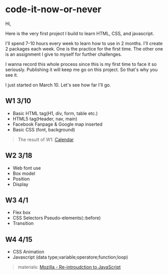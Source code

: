 # code-it-now-or-never

Hi,

Here is the very first project I build to learn HTML, CSS, and javascript.

I'll spend 7-10 hours every week to learn how to use in 2 months. I'll create 2 packages each week. One is the practice for the first time. The other one is an assignment I give to myself for further challenges.

I wanna record this whole process since this is my first time to face it so seriously. Publishing it will keep me go on this project. So that's why you see it.

I just started on March 10. Let's see how far I'll go.

## W1 3/10
- Basic HTML tag(H1, div, form, table etc.)
- HTML5 tag(Header, nav, main)
- Facebook Fanpage & Google map inserted
- Basic CSS (font, background)

>The result of W1: [Calendar](https://codepen.io/venetiachou/pen/gerOKo)


## W2 3/18
- Web font use
- Box model
- Position
- Display


## W3 4/1
- Flex box
- CSS Selectors Pseudo-elements(::before)
- Transition


## W4 4/15
- CSS Animation
- Javascript (data type;variable;operatore;function;loop)

>materials: [Mozilla - Re-introudction to JavaScript](https://developer.mozilla.org/zh-TW/docs/Web/JavaScript/A_re-introduction_to_JavaScript)